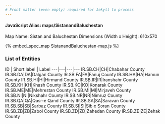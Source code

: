 ```yaml
---
# Front matter (even empty) required for Jekyll to process
---
```


#### JavaScript Alias: maps/SistanandBaluchestan

Map Name: Sistan and Baluchestan
Dimensions (Width x Height): 610x570



{% embed_spec_map SistanandBaluchestan-map.js %}

### List of Entities

ID | Short label | Label
---|---|---|---
IR.SB.CH|CH|Chabahar County
IR.SB.DA|DA|Dalgan County
IR.SB.FA|FA|Fanuj County
IR.SB.HA|HA|Hamun County
IR.SB.HI|HI|Hirmand County
IR.SB.IR|IR|Iranshahr County
IR.SB.KH|KH|Khash County
IR.SB.KO|KO|Konarak County
IR.SB.ME|ME|Mehrestan County
IR.SB.MI|MI|Mirjaveh County
IR.SB.NI|NI|Nikshahr County
IR.SB.NR|NR|Nimruz County
IR.SB.QA|QA|Qasr-e Qand County
IR.SB.SA|SA|Saravan County
IR.SB.SB|SB|Sarbaz County
IR.SB.SI|SI|Sib o Soran County
IR.SB.ZB|ZB|Zabol County
IR.SB.ZD|ZD|Zahedan County
IR.SB.ZE|ZE|Zehak County